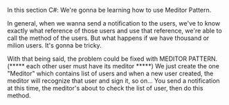 In this section C#:
We're gonna be learning how to use Meditor Pattern.

In general, when we wanna send a notification to the users, we've to know exactly what reference of those users and use that reference, we're able to call the method of the users. But what happens if we have thousand or milion users. It's gonna be tricky.

With that being said, the problem could be fixed with MEDITOR PATTERN.
(***** each other user must have its meditor *****)
We just create the one "Meditor" which contains list of users and when a new user created, the meditor will recognize that user and sign it, so on... You send a notification at this time, the meditor's about to check the list of user, then do this method.


